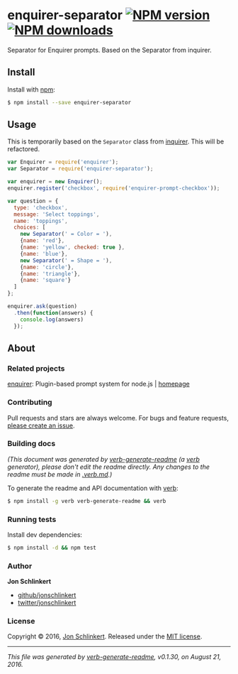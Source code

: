 # enquirer-separator [![NPM version](https://img.shields.io/npm/v/enquirer-separator.svg?style=flat)](https://www.npmjs.com/package/enquirer-separator) [![NPM downloads](https://img.shields.io/npm/dm/enquirer-separator.svg?style=flat)](https://npmjs.org/package/enquirer-separator)

Separator for Enquirer prompts. Based on the Separator from inquirer.

## Install

Install with [npm](https://www.npmjs.com/):

```sh
$ npm install --save enquirer-separator
```

## Usage

This is temporarily based on the `Separator` class from [inquirer](https://github.com/sboudrias/Inquirer.js). This will be refactored.

```js
var Enquirer = require('enquirer');
var Separator = require('enquirer-separator');

var enquirer = new Enquirer();
enquirer.register('checkbox', require('enquirer-prompt-checkbox'));

var question = {
  type: 'checkbox',
  message: 'Select toppings',
  name: 'toppings',
  choices: [
    new Separator(' = Color = '),
    {name: 'red'},
    {name: 'yellow', checked: true },
    {name: 'blue'},
    new Separator(' = Shape = '),
    {name: 'circle'},
    {name: 'triangle'},
    {name: 'square'}
  ]
};

enquirer.ask(question)
  .then(function(answers) {
    console.log(answers)
  });
```

## About

### Related projects

[enquirer](https://www.npmjs.com/package/enquirer): Plugin-based prompt system for node.js | [homepage](https://github.com/jonschlinkert/enquirer "Plugin-based prompt system for node.js")

### Contributing

Pull requests and stars are always welcome. For bugs and feature requests, [please create an issue](../../issues/new).

### Building docs

_(This document was generated by [verb-generate-readme](https://github.com/verbose/verb-generate-readme) (a [verb](https://github.com/verbose/verb) generator), please don't edit the readme directly. Any changes to the readme must be made in [.verb.md](.verb.md).)_

To generate the readme and API documentation with [verb](https://github.com/verbose/verb):

```sh
$ npm install -g verb verb-generate-readme && verb
```

### Running tests

Install dev dependencies:

```sh
$ npm install -d && npm test
```

### Author

**Jon Schlinkert**

* [github/jonschlinkert](https://github.com/jonschlinkert)
* [twitter/jonschlinkert](http://twitter.com/jonschlinkert)

### License

Copyright © 2016, [Jon Schlinkert](https://github.com/jonschlinkert).
Released under the [MIT license](https://github.com/jonschlinkert/enquirer-separator/blob/master/LICENSE).

***

_This file was generated by [verb-generate-readme](https://github.com/verbose/verb-generate-readme), v0.1.30, on August 21, 2016._